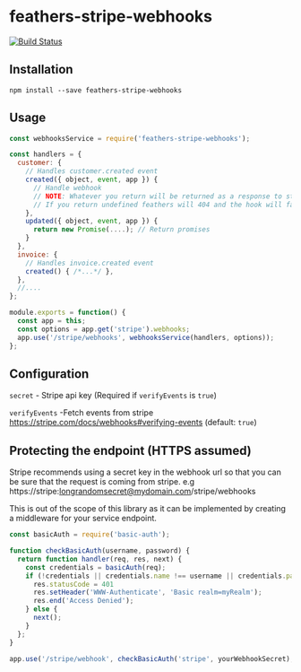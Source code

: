 # feathers-stripe-webhooks

[![Build Status](https://travis-ci.org/fixate/feathers-stripe-webhooks.svg?branch=master)](https://travis-ci.org/fixate/feathers-stripe-webhooks)

## Installation

`npm install --save feathers-stripe-webhooks`


## Usage

```javascript
const webhooksService = require('feathers-stripe-webhooks');

const handlers = {
  customer: {
    // Handles customer.created event
    created({ object, event, app }) {
      // Handle webhook
      // NOTE: Whatever you return will be returned as a response to stripe.
      // If you return undefined feathers will 404 and the hook will fail
    },
    updated({ object, event, app }) {
      return new Promise(....); // Return promises
    }
  },
  invoice: {
    // Handles invoice.created event
    created() { /*...*/ },
  },
  //....
};

module.exports = function() {
  const app = this;
  const options = app.get('stripe').webhooks;
  app.use('/stripe/webhooks', webhooksService(handlers, options));
};
```

## Configuration

`secret` - Stripe api key (Required if `verifyEvents` is `true`)

`verifyEvents` -Fetch events from stripe https://stripe.com/docs/webhooks#verifying-events (default: `true`)

## Protecting the endpoint (HTTPS assumed)

Stripe recommends using a secret key in the webhook url so that you can
be sure that the request is coming from stripe. e.g https://stripe:longrandomsecret@mydomain.com/stripe/webhooks

This is out of the scope of this library as it can be implemented by
creating a middleware for your service endpoint.

```javascript
const basicAuth = require('basic-auth');

function checkBasicAuth(username, password) {
  return function handler(req, res, next) {
    const credentials = basicAuth(req);
    if (!credentials || credentials.name !== username || credentials.pass !== password) {
      res.statusCode = 401
      res.setHeader('WWW-Authenticate', 'Basic realm=myRealm');
      res.end('Access Denied');
    } else {
      next();
    }
  };
}

app.use('/stripe/webhook', checkBasicAuth('stripe', yourWebhookSecret), webhooksService(...));
```


